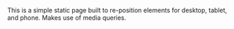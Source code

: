This is a simple static page built to re-position elements for desktop, tablet, and phone.  Makes use of media queries.
